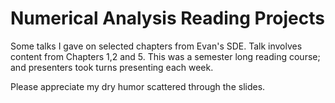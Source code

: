 # Numerical Analysis Reading Projects

Some talks I gave on selected chapters from Evan's SDE. Talk involves content from Chapters 1,2 and 5. 
This was a semester long reading course; and presenters took turns presenting each week. 









Please appreciate my dry humor scattered through the slides.

